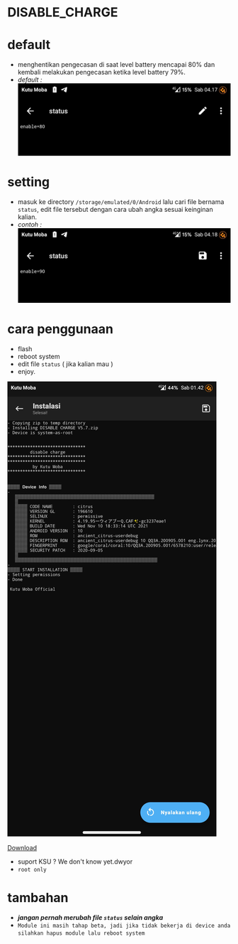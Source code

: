 # DISABLE_CHARGE

# default
- menghentikan pengecasan di saat level battery mencapai 80% dan kembali melakukan pengecasan ketika level battery 79%.
- *default :*
  ![alt text](https://github.com/KutuMobaa/DISABLE_CHARGE/blob/main/Screenshot_20240210-041738146.jpg?raw=true)
# setting
- masuk ke directory `/storage/emulated/0/Android` lalu cari file bernama `status`, edit file tersebut dengan cara ubah angka sesuai keinginan kalian.
- *contoh :*
![alt text](https://github.com/KutuMobaa/DISABLE_CHARGE/blob/main/Screenshot_20240210-041817242.jpg?raw=true)

# cara penggunaan
- flash
- reboot system
- edit file `status` ( jika kalian mau )
- enjoy.


![alt text](https://github.com/KutuMobaa/DISABLE_CHARGE/blob/main/Screenshot_20240210-014203823.jpg?raw=true)

[Download](https://t.me/kutu_Moba57/30021)

- suport KSU ? We don't know yet.dwyor
- `root only`




# tambahan
- ***jangan pernah merubah file `status` selain angka***
- `Module ini masih tahap beta, jadi jika tidak bekerja di device anda silahkan hapus module lalu reboot system`
